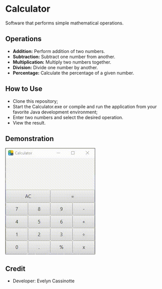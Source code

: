 # Calculator
Software that performs simple mathematical operations.

## Operations

- **Addition:** Perform addition of two numbers.
- **Subtraction:** Subtract one number from another.
- **Multiplication:** Multiply two numbers together.
- **Division:** Divide one number by another.
- **Percentage:** Calculate the percentage of a given number.


## How to Use

- Clone this repository;
- Start the Calculator.exe or compile and run the application from your favorite Java development environment;
- Enter two numbers and select the desired operation.
- View the result.

## Demonstration

![Calculator](https://github.com/Evelyn-Cass/calculator/blob/main/img/calculator.gif)

## Credit
- Developer: Evelyn Cassinotte
